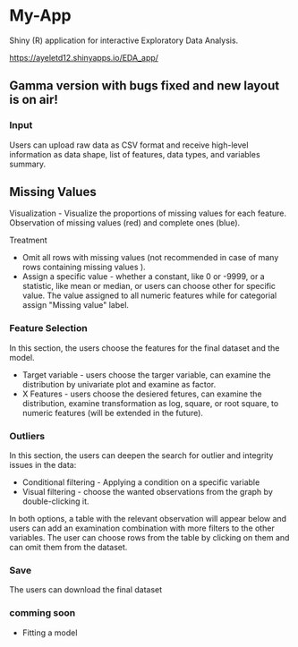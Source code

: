 # My-App
Shiny (R) application for interactive Exploratory Data Analysis. 

https://ayeletd12.shinyapps.io/EDA_app/

## Gamma version with bugs fixed and new layout is on air! ## 

### Input
Users can upload raw data as CSV format and receive high-level information as data shape, list of features, data types, and variables summary.


## Missing Values 

Visualization - Visualize the proportions of missing values for each feature. Observation of missing values (red) and complete ones (blue).

Treatment 
* Omit all rows with missing values (not recommended in case of many rows containing missing values ).
* Assign a specific value - whether a constant, like 0 or -9999, or a statistic, like mean or median, or users can choose other for specific value. The value assigned to all numeric features while for categorial assign "Missing value" label.


### Feature Selection 
In this section, the users choose the features for the final dataset and the model.

* Target variable - users choose the targer variable, can examine the distribution by univariate plot and examine as factor.
* X Features - users choose the desiered fetures, can examine the distribution, examine transformation as log, square, or root square, to numeric features (will be extended in the future).

  
### Outliers
In this section, the users can deepen the search for outlier and integrity issues in the data:

* Conditional filtering - Applying a condition on a specific variable
* Visual filtering - choose the wanted observations from the graph by double-clicking it.

In both options, a table with the relevant observation will appear below and users can add an examination combination with more filters to the other variables. The user can choose rows from the table by clicking on them and can omit them from the dataset.
 
### Save 
 
The users can download the final dataset

### comming soon
*  Fitting a model
